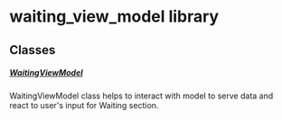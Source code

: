 



# waiting_view_model library











## Classes

##### [WaitingViewModel](../view_model_pre_auth_view_models_waiting_view_model/WaitingViewModel-class.md)



WaitingViewModel class helps to interact with model to serve data
and react to user's input for Waiting section.















